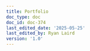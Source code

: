 ```yaml
---
title: Portfolio
doc_type: doc
doc_id: doc-374
last_edited_date: '2025-05-25'
last_edited_by: Ryan Laird
version: '1.0'
---
```



